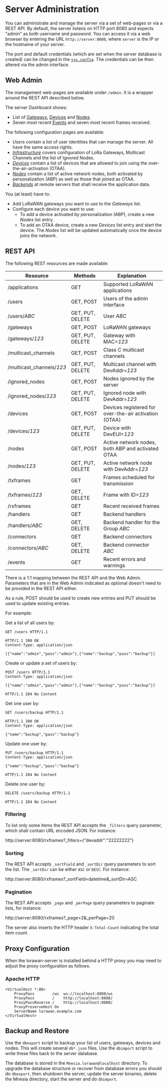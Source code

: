 # Server Administration

You can administrate and manage the server via a set of web-pages or via a REST API.
By default, the server listens on HTTP port 8080 and expects "admin" as both username and password.
You can access it via a web browser by entering the URL `http://server:8080`, where
`server` is the IP or the hostname of your server.

The port and default credentials (which are set when the server database is created)
can be changed in the [`sys.config`](../lorawan_server.config). The credentials can
be then altered via the admin interface.


## Web Admin

The management web-pages are available under `/admin`. It is a wrapper around
the REST API described below.

The server Dashboard shows:
 * List of [Gateways](Infrastructure.md), [Devices](Devices.md) and
   [Nodes](Nodes.md).
 * Seven most recent [Events](Events.md) and seven most recent frames received.

The following configuration pages are available:
 * *Users* contain a list of user identities that can manage the server. All
   have the same access rights.
 * [*Infrastructure*](Infrastructure.md) covers configuration of LoRa Gateways,
   Multicast Channels and the list of Ignored Nodes.
 * [*Devices*](Devices.md) contain a list of devices that are allowed to join
   using the over-the-air-activation (OTAA).
 * [*Nodes*](Nodes.md) contain a list of active network nodes, both
   activated by personalization (ABP) as well as those that joined as OTAA.
 * [*Backends*](Backends.md) at remote servers that shall receive the
   application data.

You (at least) have to:
 * Add LoRaWAN gateways you want to use to the *Gateways* list.
 * Configure each device you want to use:
   * To add a device activated by personalization (ABP), create a new *Nodes* list entry.
   * To add an OTAA device, create a new *Devices* list entry and start the device.
     The *Nodes* list will be updated automatically once the device joins the network.


## REST API

The following REST resources are made available:

  Resource                  | Methods          | Explanation
 ---------------------------|------------------| ------------------------------------------------
  /applications             | GET              | Supported LoRaWAN applications
  /users                    | GET, POST        | Users of the admin interface
  /users/*ABC*              | GET, PUT, DELETE | User *ABC*
  /gateways                 | GET, POST        | LoRaWAN gateways
  /gateways/*123*           | GET, PUT, DELETE | Gateway with MAC=*123*
  /multicast_channels       | GET, POST        | Class C multicast channels
  /multicast_channels/*123* | GET, PUT, DELETE | Multicast channel with DevAddr=*123*
  /ignored_nodes            | GET, POST        | Nodes ignored by the server
  /ignored_nodes/*123*      | GET, PUT, DELETE | Ignored node with DevAddr=*123*
  /devices                  | GET, POST        | Devices registered for over-the-air activation (OTAA)
  /devices/*123*            | GET, PUT, DELETE | Device with DevEUI=*123*
  /nodes                    | GET, POST        | Active network nodes, both ABP and activated OTAA
  /nodes/*123*              | GET, PUT, DELETE | Active network node with DevAddr=*123*
  /txframes                 | GET              | Frames scheduled for transmission
  /txframes/*123*           | GET, DELETE      | Frame with ID=*123*
  /rxframes                 | GET              | Recent received frames
  /handlers                 | GET              | Backend handlers
  /handlers/*ABC*           | GET, DELETE      | Backend handler for the Group *ABC*
  /connectors               | GET              | Backend connectors
  /connectors/*ABC*         | GET, DELETE      | Backend connector *ABC*
  /events                   | GET              | Recent errors and warnings

There is a 1:1 mapping between the REST API and the Web Admin. Parameters
that are in the Web Admin indicated as optional doesn't need to be provided in
the REST API either.

As a rule, POST should be used to create new entries and PUT should be used to
update existing entries.

For example:

Get a list of all users by:

```HTTP
GET /users HTTP/1.1
```

```HTTP
HTTP/1.1 200 OK
Content-Type: application/json

[{"name":"admin","pass":"admin"},{"name":"backup","pass":"backup"}]
```

Create or update a set of users by:

```HTTP
POST /users HTTP/1.1
Content-Type: application/json

[{"name":"admin","pass":"admin"},{"name":"backup","pass":"backup"}]
```

```HTTP
HTTP/1.1 204 No Content
```

Get one user by:

```HTTP
GET /users/backup HTTP/1.1
```

```HTTP
HTTP/1.1 200 OK
Content-Type: application/json

{"name":"backup","pass":"backup"}
```

Update one user by:

```HTTP
PUT /users/backup HTTP/1.1
Content-Type: application/json

{"name":"backup","pass":"backup"}
```

```HTTP
HTTP/1.1 204 No Content
```

Delete one user by:

```HTTP
DELETE /users/backup HTTP/1.1
```

```HTTP
HTTP/1.1 204 No Content
```

### Filtering

To list only some items the REST API accepts the `_filters` query parameter, which
shall contain URL encoded JSON. For instance:

http://server:8080/rxframes?_filters={"devaddr":"22222222"}

### Sorting
The REST API accepts `_sortField` and `_sortDir` query parameters to sort the list. The
`_sortDir` can be either `ASC` or `DESC`. For instance:

http://server:8080/rxframes?_sortField=datetime&_sortDir=ASC

### Pagination
The REST API accepts `_page` and `_perPage` query parameters to paginate lists,
for instance:

http://server:8080/rxframes?_page=2&_perPage=20

The server also inserts the HTTP header `X-Total-Count` indicating the total item count.


## Proxy Configuration

When the lorawan-server is installed behind a HTTP proxy you may need to adjust
the proxy configuration as follows.

### Apache HTTP

```ApacheConf
<VirtualHost *:80>
    ProxyPass        /ws  ws://localhost:8080/ws
    ProxyPass        /    http://localhost:8080/
    ProxyPassReverse /    http://localhost:8080/
    ProxyPreserveHost On
    ServerName lorawan.example.com
</VirtualHost>
```


## Backup and Restore

Use the `dbexport` script to backup your list of users, gateways, devices and nodes.
This will create several `db*.json` files. Use the `dbimport` script to write these
files back to the server database.

The database is stored in the `Mnesia.lorawan@localhost` directory. To upgrade
the database structure or recover from database errors you should do `dbexport`,
then shutdown the server, update the server binaries, delete the Mnesia directory,
start the server and do `dbimport`.
